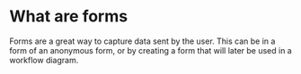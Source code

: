 # What are forms

Forms are a great way to capture data sent by the user. This can be in a form of an anonymous form, or by creating a form that will later be used in a workflow diagram.